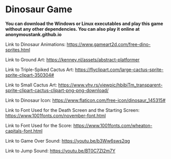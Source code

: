 # Dinosaur Game

**You can download the Windows or Linux executables and play this game without any other dependencies. You can also play it online at anonymoustank.github.io**


Link to Dinosaur Animations: https://www.gameart2d.com/free-dino-sprites.html

Link to Ground Art: https://kenney.nl/assets/abstract-platformer

Link to Triple-Spiked Cactus Art: https://flyclipart.com/large-cactus-sprite-sprite-clipart-350304#

Link to Small Cactus Art: https://www.vhv.rs/viewpic/hbibiTm_transparent-sprite-clipart-cactus-clipart-png-png-download/ 

Link to Dinosaur Icon: https://www.flaticon.com/free-icon/dinosaur_145315# 

Link to Font Used for the Death Screen and the Starting Screen: https://www.1001fonts.com/november-font.html 

Link to Font Used for the Score: https://www.1001fonts.com/wheaton-capitals-font.html 

Link to Game Over Sound: https://youtu.be/b3Ww6sws2qg 

Link to Jump Sound: https://youtu.be/BT0C7ZI2m7Y 
